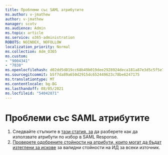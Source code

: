 ```yaml
---
title: Проблеми със SAML атрибутите
ms.author: v-jmathew
author: v-jmathew
manager: scotv
ms.audience: Admin
ms.topic: article
ms.service: o365-administration
ROBOTS: NOINDEX, NOFOLLOW
localization_priority: Normal
ms.collection: Adm_O365
ms.custom:
- "9004341"
- "7838"
ms.openlocfilehash: d02dd5d019cc68b49b019dee2928924deca181a87e3d5c5f5e7689a8eb5664e2
ms.sourcegitcommit: b5f7da89a650d2915dc652449623c78be6247175
ms.translationtype: MT
ms.contentlocale: bg-BG
ms.lasthandoff: 08/05/2021
ms.locfileid: "54042871"
---
```

# <a name="issues-with-saml-attributes"></a>Проблеми със SAML атрибутите

1. Следвайте стъпките в [тази статия, за](https://docs.microsoft.com/answers/questions/99054/how-to-use-custom-attributes-in-saml-response.html) да разберете как да използвате атрибути по избор в SAML Response.
2. [Проверете одобрените стойности на атрибути, които могат да бъдат изтеглени за искове](https://docs.microsoft.com/azure/active-directory/develop/active-directory-claims-mapping#table-3-valid-id-values-per-source) за валидни стойности на ИД за всеки източник.
